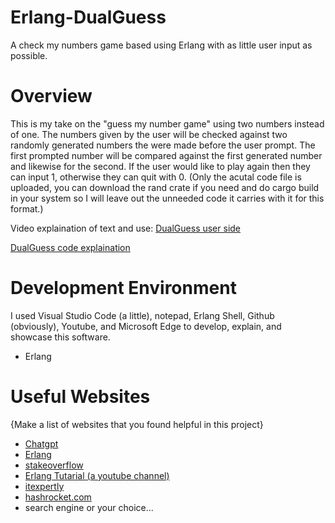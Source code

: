 # Erlang-DualGuess
A check my numbers game based using Erlang with as little user input as possible.

# Overview

This is my take on the "guess my number game" using two numbers instead of one. The numbers given by the user will be checked against two randomly generated numbers the were made before the user prompt. The first prompted number will be compared against the first generated number and likewise for the second. If the user would like to play again then they can input 1, otherwise they can quit with 0. (Only the acutal code file is uploaded, you can download the rand crate if you need and do cargo build in your system so I will leave out the unneeded code it carries with it for this format.)

Video explaination of text and use:
[DualGuess user side](https://youtu.be/VzhuWHZ0mzo)

[DualGuess code explaination](https://youtu.be/bEHwvBAVdMg)

# Development Environment

I used Visual Studio Code (a little), notepad, Erlang Shell, Github (obviously), Youtube, and Microsoft Edge to develop, explain, and showcase this software.

- Erlang

# Useful Websites

{Make a list of websites that you found helpful in this project}
* [Chatgpt](https://chat.openai.com/)
* [Erlang](https://www.erlang.org/doc/man/file.html)
* [stakeoverflow](https://stackoverflow.com/questions/688250/how-to-read-integer-in-erlang)
* [Erlang Tutarial (a youtube channel)](https://www.youtube.com/watch?v=HRrfc9CiR_s)
* [itexpertly](https://itexpertly.com/how-do-i-compile-and-run-an-erlang-file/)
* [hashrocket.com](https://hashrocket.com/blog/posts/the-adventures-of-generating-random-numbers-in-erlang-and-elixir)
* search engine or your choice...
